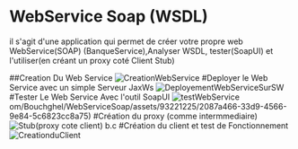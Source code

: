 # WebService Soap (WSDL)
il s'agit d'une application qui permet de créer votre propre web WebService(SOAP) (BanqueService),Analyser WSDL, tester(SoapUI) et l'utiliser(en créant un proxy coté Client Stub) 

##Creation Du Web Service
![CreationWebService](https://github.com/Bouchghel/WebServiceSoap/assets/93221225/9a05d1d0-60a7-4e40-9b30-d2b198a57ede)
#Deployer le Web Service avec un simple Serveur JaxWs
![DeployementWebServiceSurSW](https://github.com/Bouchghel/WebServiceSoap/assets/93221225/1f333427-9176-4d77-8157-5e731cfe9e5e)
#Tester Le Web Service Avec l'outil SoapUI
![testWebService](https://github.com/Bouchghel/WebServiceSoap/assets/93221225/a7c0903c-e7a5-42d3-8b5b-cb54e796f40b)
om/Bouchghel/WebServiceSoap/assets/93221225/2087a466-33d9-4566-9e84-5c6823cc8a75)
#Création du proxy (comme intermmediaire)
![Stub(proxy cote client)](https://github.com/Bouchghel/WebServiceSoap/assets/93221225/601afed3-0e8d-40e4-9cd9-ddc955fabf86)
b.c
#Création du client et test de Fonctionnement
![CreationduClient](https://github.com/Bouchghel/WebServiceSoap/assets/93221225/c142a0e8-e3cc-419a-b125-88cb1802b45a)


